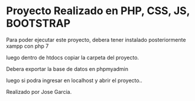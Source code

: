 # Proyecto Realizado en PHP, CSS, JS, BOOTSTRAP

Para poder ejecutar este proyecto, debera tener instalado posteriormente xampp con php 7

luego dentro de htdocs copiar la carpeta del proyecto.

Debera exportar la base de datos en phpmyadmin

luego si podra ingresar en localhost y abrir el proyecto..



Realizado por Jose Garcia.